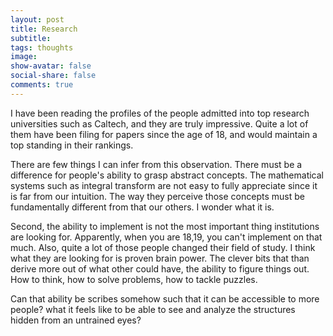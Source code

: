 ```yaml
---
layout: post
title: Research
subtitle:
tags: thoughts
image:
show-avatar: false
social-share: false
comments: true
---
```

I have been reading the profiles of the people admitted into top research universities such as Caltech, and they are truly impressive. Quite a lot of them have been filing for papers since the age of 18, and would maintain a top standing in their rankings.

There are few things I can infer from this observation. There must be a difference for people's ability to grasp abstract concepts. The mathematical systems such as integral transform are not easy to fully appreciate since it is far from our intuition. The way they perceive those concepts must be fundamentally different from that our others. I wonder what it is.

Second, the ability to implement is not the most important thing institutions are looking for. Apparently, when you are 18,19, you can't implement on that much. Also, quite a lot of those people changed their field of study. I think what they are looking for is proven brain power. The clever bits that than derive more out of what other could have, the ability to figure things out. How to think, how to solve problems, how to tackle puzzles.

Can that ability be scribes somehow such that it can be accessible to more people? what it feels like to be able to see and analyze the structures hidden from an untrained eyes?
